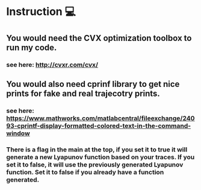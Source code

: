 # Instruction :computer:
## You would need the CVX optimization toolbox to run my code.
### see here: http://cvxr.com/cvx/
## You would also need cprinf library to get nice prints for fake and real trajecotry prints.
### see here: https://www.mathworks.com/matlabcentral/fileexchange/24093-cprintf-display-formatted-colored-text-in-the-command-window

### There is a flag in the main at the top, if you set it to true it will generate a new Lyapunov function based on your traces. If you set it to false, it will use the previously generated Lyapunov function. Set it to false if you already have a function generated.
